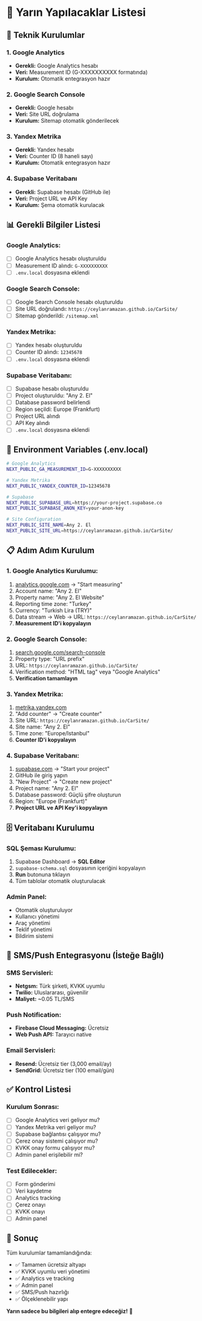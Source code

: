 # 📅 Yarın Yapılacaklar Listesi

## 🔧 **Teknik Kurulumlar**

### 1. **Google Analytics**
- **Gerekli:** Google Analytics hesabı
- **Veri:** Measurement ID (G-XXXXXXXXXX formatında)
- **Kurulum:** Otomatik entegrasyon hazır

### 2. **Google Search Console**
- **Gerekli:** Google hesabı
- **Veri:** Site URL doğrulama
- **Kurulum:** Sitemap otomatik gönderilecek

### 3. **Yandex Metrika**
- **Gerekli:** Yandex hesabı
- **Veri:** Counter ID (8 haneli sayı)
- **Kurulum:** Otomatik entegrasyon hazır

### 4. **Supabase Veritabanı**
- **Gerekli:** Supabase hesabı (GitHub ile)
- **Veri:** Project URL ve API Key
- **Kurulum:** Şema otomatik kurulacak

## 📊 **Gerekli Bilgiler Listesi**

### **Google Analytics:**
- [ ] Google Analytics hesabı oluşturuldu
- [ ] Measurement ID alındı: `G-XXXXXXXXXX`
- [ ] `.env.local` dosyasına eklendi

### **Google Search Console:**
- [ ] Google Search Console hesabı oluşturuldu
- [ ] Site URL doğrulandı: `https://ceylanramazan.github.io/CarSite/`
- [ ] Sitemap gönderildi: `/sitemap.xml`

### **Yandex Metrika:**
- [ ] Yandex hesabı oluşturuldu
- [ ] Counter ID alındı: `12345678`
- [ ] `.env.local` dosyasına eklendi

### **Supabase Veritabanı:**
- [ ] Supabase hesabı oluşturuldu
- [ ] Project oluşturuldu: "Any 2. El"
- [ ] Database password belirlendi
- [ ] Region seçildi: Europe (Frankfurt)
- [ ] Project URL alındı
- [ ] API Key alındı
- [ ] `.env.local` dosyasına eklendi

## 🔑 **Environment Variables (.env.local)**

```bash
# Google Analytics
NEXT_PUBLIC_GA_MEASUREMENT_ID=G-XXXXXXXXXX

# Yandex Metrika
NEXT_PUBLIC_YANDEX_COUNTER_ID=12345678

# Supabase
NEXT_PUBLIC_SUPABASE_URL=https://your-project.supabase.co
NEXT_PUBLIC_SUPABASE_ANON_KEY=your-anon-key

# Site Configuration
NEXT_PUBLIC_SITE_NAME=Any 2. El
NEXT_PUBLIC_SITE_URL=https://ceylanramazan.github.io/CarSite/
```

## 📋 **Adım Adım Kurulum**

### **1. Google Analytics Kurulumu:**
1. [analytics.google.com](https://analytics.google.com) → "Start measuring"
2. Account name: "Any 2. El"
3. Property name: "Any 2. El Website"
4. Reporting time zone: "Turkey"
5. Currency: "Turkish Lira (TRY)"
6. Data stream → Web → URL: `https://ceylanramazan.github.io/CarSite/`
7. **Measurement ID'i kopyalayın**

### **2. Google Search Console:**
1. [search.google.com/search-console](https://search.google.com/search-console)
2. Property type: "URL prefix"
3. URL: `https://ceylanramazan.github.io/CarSite/`
4. Verification method: "HTML tag" veya "Google Analytics"
5. **Verification tamamlayın**

### **3. Yandex Metrika:**
1. [metrika.yandex.com](https://metrika.yandex.com)
2. "Add counter" → "Create counter"
3. Site URL: `https://ceylanramazan.github.io/CarSite/`
4. Site name: "Any 2. El"
5. Time zone: "Europe/Istanbul"
6. **Counter ID'i kopyalayın**

### **4. Supabase Veritabanı:**
1. [supabase.com](https://supabase.com) → "Start your project"
2. GitHub ile giriş yapın
3. "New Project" → "Create new project"
4. Project name: "Any 2. El"
5. Database password: Güçlü şifre oluşturun
6. Region: "Europe (Frankfurt)"
7. **Project URL ve API Key'i kopyalayın**

## 🗄️ **Veritabanı Kurulumu**

### **SQL Şeması Kurulumu:**
1. Supabase Dashboard → **SQL Editor**
2. `supabase-schema.sql` dosyasının içeriğini kopyalayın
3. **Run** butonuna tıklayın
4. Tüm tablolar otomatik oluşturulacak

### **Admin Panel:**
- Otomatik oluşturuluyor
- Kullanıcı yönetimi
- Araç yönetimi
- Teklif yönetimi
- Bildirim sistemi

## 📱 **SMS/Push Entegrasyonu (İsteğe Bağlı)**

### **SMS Servisleri:**
- **Netgsm:** Türk şirketi, KVKK uyumlu
- **Twilio:** Uluslararası, güvenilir
- **Maliyet:** ~0.05 TL/SMS

### **Push Notification:**
- **Firebase Cloud Messaging:** Ücretsiz
- **Web Push API:** Tarayıcı native

### **Email Servisleri:**
- **Resend:** Ücretsiz tier (3,000 email/ay)
- **SendGrid:** Ücretsiz tier (100 email/gün)

## ✅ **Kontrol Listesi**

### **Kurulum Sonrası:**
- [ ] Google Analytics veri geliyor mu?
- [ ] Yandex Metrika veri geliyor mu?
- [ ] Supabase bağlantısı çalışıyor mu?
- [ ] Çerez onay sistemi çalışıyor mu?
- [ ] KVKK onay formu çalışıyor mu?
- [ ] Admin panel erişilebilir mi?

### **Test Edilecekler:**
- [ ] Form gönderimi
- [ ] Veri kaydetme
- [ ] Analytics tracking
- [ ] Çerez onayı
- [ ] KVKK onayı
- [ ] Admin panel

## 🚀 **Sonuç**

Tüm kurulumlar tamamlandığında:
- ✅ Tamamen ücretsiz altyapı
- ✅ KVKK uyumlu veri yönetimi
- ✅ Analytics ve tracking
- ✅ Admin panel
- ✅ SMS/Push hazırlığı
- ✅ Ölçeklenebilir yapı

**Yarın sadece bu bilgileri alıp entegre edeceğiz!** 🎉
